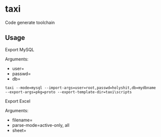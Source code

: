 # taxi
Code generate toolchain

## Usage

Export MySQL

Arguments:
* user=
* passwd=
* db=


`taxi --mode=mysql --import-args=user=root,passwd=holyshit,db=mydbname --export-args=pkg=proto --export-template-dir=taxi\scripts`

Export Excel

Arguments:
* filename=
* parse-mode=active-only, all
* sheet=